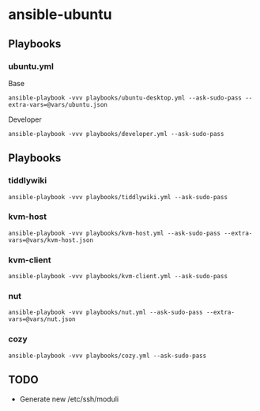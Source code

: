 # ansible-ubuntu

## Playbooks

### ubuntu.yml

Base
```
ansible-playbook -vvv playbooks/ubuntu-desktop.yml --ask-sudo-pass --extra-vars=@vars/ubuntu.json
```

Developer
```
ansible-playbook -vvv playbooks/developer.yml --ask-sudo-pass
```

## Playbooks

### tiddlywiki
```
ansible-playbook -vvv playbooks/tiddlywiki.yml --ask-sudo-pass
```

### kvm-host
```
ansible-playbook -vvv playbooks/kvm-host.yml --ask-sudo-pass --extra-vars=@vars/kvm-host.json
```

### kvm-client
```
ansible-playbook -vvv playbooks/kvm-client.yml --ask-sudo-pass
```

### nut
```
ansible-playbook -vvv playbooks/nut.yml --ask-sudo-pass --extra-vars=@vars/nut.json
```

### cozy
```
ansible-playbook -vvv playbooks/cozy.yml --ask-sudo-pass
```

## TODO
 - Generate new /etc/ssh/moduli
